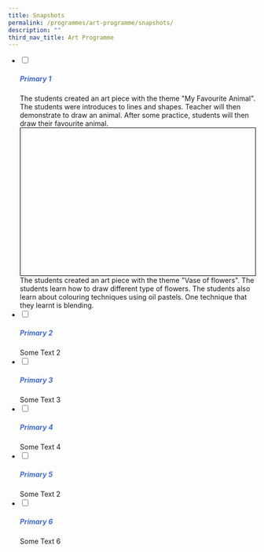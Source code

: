 ```yaml
---
title: Snapshots
permalink: /programmes/art-programme/snapshots/
description: ""
third_nav_title: Art Programme
---
```

<ul class="jekyllcodex_accordion">

<li>
<input type="checkbox" id="accordion1">
<label for="accordion1"><h5 style="color:RoyalBlue">Primary 1</h5></label>
<div>
The students created an art piece with the theme "My Favourite Animal". The students were introduces to lines and shapes. Teacher will then demonstrate to draw an animal. After some practice, students will then draw their favourite animal.
<div style="border:1px solid black;;height:300px;overflow-y:hidden;overflow-x:scroll;">
<p style="width:550%;">
 
</p>
</div>
The students created an art piece with the theme "Vase of flowers". The students learn how to draw different type of flowers. The students also learn about colouring techniques using oil pastels. One technique that they learnt is blending. 
</div>
</li>

<li>
<input type="checkbox" id="accordion2">
<label for="accordion2"><h5 style="color:RoyalBlue">Primary 2</h5></label>
<div>
Some Text 2
</div></li>
<li>
<input type="checkbox" id="accordion3">
<label for="accordion3"><h5 style="color:RoyalBlue">Primary 3</h5></label>
<div>
Some Text 3
</div></li>

<li>
<input type="checkbox" id="accordion4">
<label for="accordion4"><h5 style="color:RoyalBlue">Primary 4</h5></label>
<div>
Some Text 4
</div></li>
	
<li>
<input type="checkbox" id="accordion5">
<label for="accordion5"><h5 style="color:RoyalBlue">Primary 5</h5></label>
<div>
Some Text 2
</div></li>

<li>
<input type="checkbox" id="accordion6">
<label for="accordion6"><h5 style="color:RoyalBlue">Primary 6</h5></label>
<div>
Some Text 6
</div></li>

</ul>